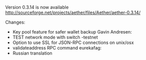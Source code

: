 Version 0.3.14 is now available
http://sourceforge.net/projects/aether/files/Aether/aether-0.3.14/

Changes:
* Key pool feature for safer wallet backup
Gavin Andresen:
* TEST network mode with switch -testnet
* Option to use SSL for JSON-RPC connections on unix/osx
* validateaddress RPC command
eurekafag:
* Russian translation
